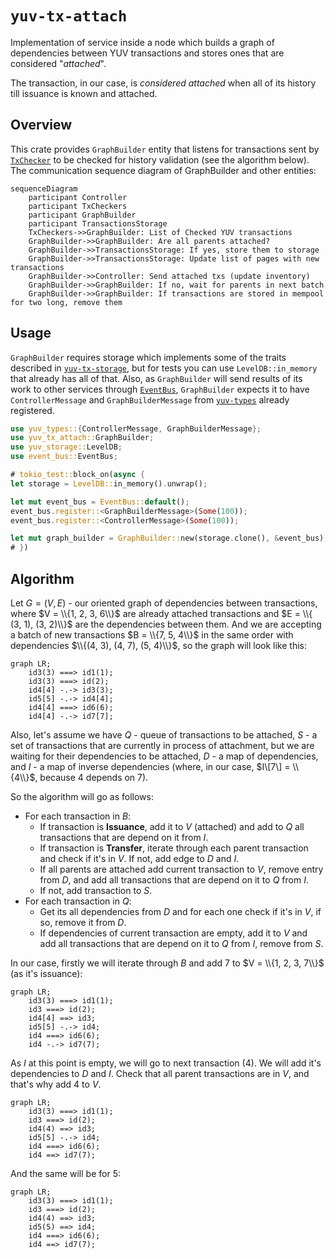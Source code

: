 # `yuv-tx-attach`

Implementation of service inside a node which builds a graph of dependencies between
YUV transactions and stores ones that are considered "_attached_".

The transaction, in our case, is _considered attached_ when all of its history till
issuance is known and attached.

## Overview

This crate provides `GraphBuilder` entity that listens for transactions sent by
[`TxChecker`](../tx-check) to be checked for history validation (see the algorithm
below). The communication sequence diagram of GraphBuilder and other entities:

```mermaid
sequenceDiagram
    participant Controller
    participant TxCheckers
    participant GraphBuilder
    participant TransactionsStorage
    TxCheckers->>GraphBuilder: List of Checked YUV transactions
    GraphBuilder->>GraphBuilder: Are all parents attached?
    GraphBuilder->>TransactionsStorage: If yes, store them to storage
    GraphBuilder->>TransactionsStorage: Update list of pages with new transactions
    GraphBuilder->>Controller: Send attached txs (update inventory)
    GraphBuilder->>GraphBuilder: If no, wait for parents in next batch
    GraphBuilder->>GraphBuilder: If transactions are stored in mempool for two long, remove them
```

## Usage

`GraphBuilder` requires storage which implements some of the traits described in
[`yuv-tx-storage`](../storage), but for tests you can use `LevelDB::in_memory`
that already has all of that. Also, as `GraphBuilder` will send results of its
work to other services through [`EventBus`](../event-bus), `GraphBuilder` expects it to have
`ControllerMessage` and `GraphBuilderMessage` from [`yuv-types`](../types)
already registered.

```rust
use yuv_types::{ControllerMessage, GraphBuilderMessage};
use yuv_tx_attach::GraphBuilder;
use yuv_storage::LevelDB;
use event_bus::EventBus;

# tokio_test::block_on(async {
let storage = LevelDB::in_memory().unwrap();

let mut event_bus = EventBus::default();
event_bus.register::<GraphBuilderMessage>(Some(100));
event_bus.register::<ControllerMessage>(Some(100));

let mut graph_builder = GraphBuilder::new(storage.clone(), &event_bus);
# })
```

## Algorithm

Let $G = (V, E)$ - our oriented graph of dependencies between transactions,
where $V = \\{1, 2, 3, 6\\}$ are already attached transactions and $E = \\{ (3,
1), (3, 2)\\}$ are the dependencies between them. And we are accepting a batch of new
transactions $B = \\{7, 5, 4\\}$ in the same order with dependencies $\\{(4, 3), (4,
7), (5, 4)\\}$, so the graph will look like this:

```mermaid
graph LR;
    id3(3) ===> id1(1);
    id3(3) ===> id(2);
    id4[4] -.-> id3(3);
    id5[5] -.-> id4[4];
    id4[4] ===> id6(6);
    id4[4] -.-> id7[7];
```

Also, let's assume we have $Q$ - queue of transactions to be attached, $S$ -
a set of transactions that are currently in process of attachment, but we are
waiting for their dependencies to be attached, $D$ - a map of dependencies, and
$I$ - a map of inverse dependencies (where, in our case, $I\[7\] = \\{4\\}$, because
4 depends on 7).

So the algorithm will go as follows:

- For each transaction in $B$:
  - If transaction is **Issuance**, add it to $V$ (attached) and add to
      $Q$ all transactions that are depend on it from $I$.
  - If transaction is **Transfer**, iterate through each parent transaction
      and check if it's in $V$. If not, add edge to $D$ and $I$.
  - If all parents are attached add current transaction to $V$, remove entry
      from $D$, and add all transactions that are depend on it to $Q$ from $I$.
  - If not, add transaction to $S$.
- For each transaction in $Q$:
  - Get its all dependencies from $D$ and for each one check if it's in $V$,
    if so, remove it from $D$.
  - If dependencies of current transaction are empty, add it to $V$ and add all
    transactions that are depend on it to $Q$ from $I$, remove from $S$.

In our case, firstly we will iterate through $B$ and add 7 to $V = \\{1, 2, 3,
7\\}$ (as it's issuance):

```mermaid
graph LR;
    id3(3) ===> id1(1);
    id3 ===> id(2);
    id4[4] ==> id3;
    id5[5] -.-> id4;
    id4 ===> id6(6);
    id4 -.-> id7(7);
```

As $I$ at this point is empty, we will go to next transaction (4). We will
add it's dependencies to $D$ and $I$. Check that all parent transactions are
in $V$, and that's why add 4 to $V$.

```mermaid
graph LR;
    id3(3) ===> id1(1);
    id3 ===> id(2);
    id4(4) ==> id3;
    id5[5] -.-> id4;
    id4 ===> id6(6);
    id4 ==> id7(7);
```

And the same will be for 5:

```mermaid
graph LR;
    id3(3) ===> id1(1);
    id3 ===> id(2);
    id4(4) ==> id3;
    id5(5) ==> id4;
    id4 ===> id6(6);
    id4 ==> id7(7);
```
